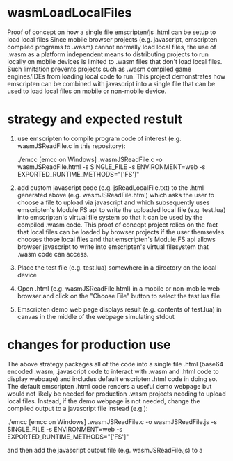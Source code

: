 # wasmLoadLocalFiles
Proof of concept on how a single file emscripten/js .html can be setup to load local files 
Since mobile browser projects (e.g. javascript, emscripten compiled programs to .wasm) cannot normally load local files, the use of .wasm as a platform independent means to distributing projects to run locally on mobile devices is limited to .wasm files that don't load local files. Such limitation prevents projects such as .wasm compiled game engines/IDEs from loading local code to run. This project demonstrates how emscripten can be combined with javascript into a single file that can be used to load local files on mobile or non-mobile device. 

# strategy and expected restult
1. use emscripten to compile program code of interest (e.g. wasmJSReadFile.c in this repository):
   
   ./emcc [emcc on Windows] .wasmJSReadFile.c -o wasmJSReadFile.html -s SINGLE_FILE -s ENVIRONMENT=web -s EXPORTED_RUNTIME_METHODS="['FS']"
   
3. add custom javascript code (e.g. jsReadLocalFile.txt) to the .html generated above (e.g. wasmJSReadFile.html) which asks the user to
   choose a file to upload via javascript and which subsequently uses emscripten's Module.FS api to write the uploaded local file
   (e.g. test.lua) into emscripten's virtual file system so that it can be used by the compiled .wasm code. This proof of concept project
   relies on the fact that local files can be loaded by browser projects if the user themsevles chooses those local files and that
   emscripten's Module.FS api allows browser javascript to write into emscripten's virtual filesystem that .wasm code can access.
4. Place the test file (e.g. test.lua) somewhere in a directory on the local device
5. Open .html (e.g. wasmJSReadFile.html) in a mobile or non-mobile web browser and click on the "Choose File" button to select the test.lua file
6. Emscripten demo web page displays result (e.g. contents of test.lua) in canvas in the middle of the webpage simulating stdout

# changes for production use
The above strategy packages all of the code into a single file .html (base64 encoded .wasm, .javascript code to interact with .wasm and
.html code to display webpage) and includes default enscripten .html code in doing so. The default emscripten .html code renders a useful demo webpage but would not likely be needed for production .wasm projects needing to upload local files. Instead, if the demo webpage is not needed,
change the compiled output to a javascript file instead (e.g.):

./emcc [emcc on Windows] .wasmJSReadFile.c -o wasmJSReadFile.js -s SINGLE_FILE -s ENVIRONMENT=web -s EXPORTED_RUNTIME_METHODS="['FS']"

and then add the javascript output file (e.g. wasmJSReadFile.js) to a <script> in your own .html file. 

# acknowledgements
Thanks to @morew4rd for encouraging me to create this proof of concept
Thanks to @akkartik, @zbtnot, and @sbc100 for tips on how to create this project 😊
